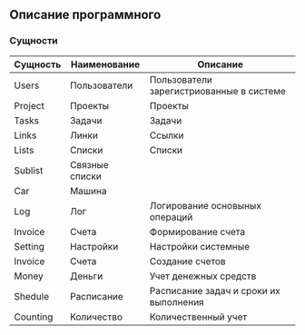 ## Описание программного 

### Сущности

|Сущность|Наименование|Описание|
|----|----|----|
|Users|Пользователи|Пользователи зарегистриованные в системе
|Project|Проекты|Проекты
|Tasks|Задачи|Задачи 
|Links|Линки|Ссылки
|Lists|Списки|Списки
|Sublist|Связные списки|
|Car|Машина|
|Log|Лог|Логирование основыных операций
|Invoice|Счета|Формирование счета
|Setting|Настройки|Настройки системные
|Invoice|Счета|Создание счетов
|Money|Деньги|Учет денежных средств
|Shedule|Расписание|Расписание задач и сроки их выполнения
|Counting|Количество|Количественный учет
